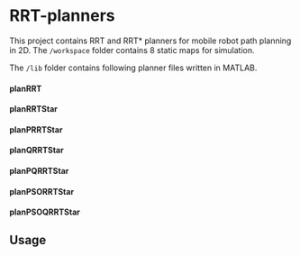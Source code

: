 # RRT-planners
This project contains RRT and RRT* planners for mobile robot path planning in 2D. The ```/workspace``` folder contains 8 static maps for simulation. 

The ```/lib``` folder contains following planner files written in MATLAB.

#### planRRT


#### planRRTStar


#### planPRRTStar


#### planQRRTStar


#### planPQRRTStar


#### planPSORRTStar


#### planPSOQRRTStar


## Usage
